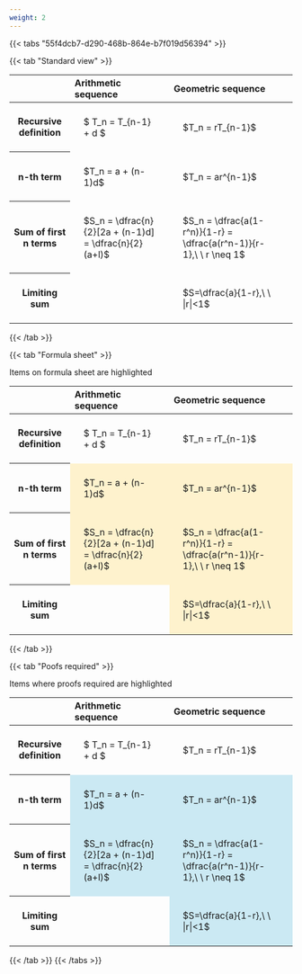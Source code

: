 ```yaml
---
weight: 2
---
```


{{< tabs "55f4dcb7-d290-468b-864e-b7f019d56394" >}}

{{< tab "Standard view" >}}

<style type="text/css">
#T_b3a0c th.col_heading {
  text-align: left;
  font-size: 1em;
}
#T_b3a0c td {
  text-align: left;
  font-size: 1em;
  padding: 1.5em;
}
</style>
<table id="T_b3a0c">
  <thead>
    <tr>
      <th class="blank level0" >&nbsp;</th>
      <th id="T_b3a0c_level0_col0" class="col_heading level0 col0" >Arithmetic sequence</th>
      <th id="T_b3a0c_level0_col1" class="col_heading level0 col1" >Geometric sequence</th>
    </tr>
  </thead>
  <tbody>
    <tr>
      <th id="T_b3a0c_level0_row0" class="row_heading level0 row0" >Recursive definition</th>
      <td id="T_b3a0c_row0_col0" class="data row0 col0" >$ T_n = T_{n-1} + d $</td>
      <td id="T_b3a0c_row0_col1" class="data row0 col1" >$T_n = rT_{n-1}$</td>
    </tr>
    <tr>
      <th id="T_b3a0c_level0_row1" class="row_heading level0 row1" >n-th term</th>
      <td id="T_b3a0c_row1_col0" class="data row1 col0" >$T_n = a + (n-1)d$</td>
      <td id="T_b3a0c_row1_col1" class="data row1 col1" >$T_n = ar^{n-1}$</td>
    </tr>
    <tr>
      <th id="T_b3a0c_level0_row2" class="row_heading level0 row2" >Sum of first n terms</th>
      <td id="T_b3a0c_row2_col0" class="data row2 col0" >$S_n = \dfrac{n}{2}[2a + (n-1)d] = \dfrac{n}{2}(a+l)$</td>
      <td id="T_b3a0c_row2_col1" class="data row2 col1" >$S_n = \dfrac{a(1-r^n)}{1-r} = \dfrac{a(r^n-1)}{r-1},\ \  r \neq 1$</td>
    </tr>
    <tr>
      <th id="T_b3a0c_level0_row3" class="row_heading level0 row3" >Limiting sum</th>
      <td id="T_b3a0c_row3_col0" class="data row3 col0" ></td>
      <td id="T_b3a0c_row3_col1" class="data row3 col1" >$S=\dfrac{a}{1-r},\ \ |r|<1$</td>
    </tr>
  </tbody>
</table>
{{< /tab >}}

{{< tab "Formula sheet" >}}

Items on formula sheet are highlighted 
<br>
<style type="text/css">
#T_0cbf5 th.col_heading {
  text-align: left;
  font-size: 1em;
}
#T_0cbf5 td {
  text-align: left;
  font-size: 1em;
  padding: 1.5em;
}
#T_0cbf5_row0_col0, #T_0cbf5_row0_col1, #T_0cbf5_row3_col0 {
  background-color: rgba(0,0,0,0);
}
#T_0cbf5_row1_col0, #T_0cbf5_row1_col1, #T_0cbf5_row2_col0, #T_0cbf5_row2_col1, #T_0cbf5_row3_col1 {
  background-color: rgba(255,194,10, 0.2);
}
</style>
<table id="T_0cbf5">
  <thead>
    <tr>
      <th class="blank level0" >&nbsp;</th>
      <th id="T_0cbf5_level0_col0" class="col_heading level0 col0" >Arithmetic sequence</th>
      <th id="T_0cbf5_level0_col1" class="col_heading level0 col1" >Geometric sequence</th>
    </tr>
  </thead>
  <tbody>
    <tr>
      <th id="T_0cbf5_level0_row0" class="row_heading level0 row0" >Recursive definition</th>
      <td id="T_0cbf5_row0_col0" class="data row0 col0" >$ T_n = T_{n-1} + d $</td>
      <td id="T_0cbf5_row0_col1" class="data row0 col1" >$T_n = rT_{n-1}$</td>
    </tr>
    <tr>
      <th id="T_0cbf5_level0_row1" class="row_heading level0 row1" >n-th term</th>
      <td id="T_0cbf5_row1_col0" class="data row1 col0" >$T_n = a + (n-1)d$</td>
      <td id="T_0cbf5_row1_col1" class="data row1 col1" >$T_n = ar^{n-1}$</td>
    </tr>
    <tr>
      <th id="T_0cbf5_level0_row2" class="row_heading level0 row2" >Sum of first n terms</th>
      <td id="T_0cbf5_row2_col0" class="data row2 col0" >$S_n = \dfrac{n}{2}[2a + (n-1)d] = \dfrac{n}{2}(a+l)$</td>
      <td id="T_0cbf5_row2_col1" class="data row2 col1" >$S_n = \dfrac{a(1-r^n)}{1-r} = \dfrac{a(r^n-1)}{r-1},\ \  r \neq 1$</td>
    </tr>
    <tr>
      <th id="T_0cbf5_level0_row3" class="row_heading level0 row3" >Limiting sum</th>
      <td id="T_0cbf5_row3_col0" class="data row3 col0" ></td>
      <td id="T_0cbf5_row3_col1" class="data row3 col1" >$S=\dfrac{a}{1-r},\ \ |r|<1$</td>
    </tr>
  </tbody>
</table>
{{< /tab >}}

{{< tab "Poofs required" >}}

Items where proofs required are highlighted 
<br>
<style type="text/css">
#T_94a9b th.col_heading {
  text-align: left;
  font-size: 1em;
}
#T_94a9b td {
  text-align: left;
  font-size: 1em;
  padding: 1.5em;
}
#T_94a9b_row0_col0, #T_94a9b_row0_col1, #T_94a9b_row3_col0 {
  background-color: rgba(0,0,0,0);
}
#T_94a9b_row1_col0, #T_94a9b_row1_col1, #T_94a9b_row2_col0, #T_94a9b_row2_col1, #T_94a9b_row3_col1 {
  background-color: rgba(0,150,200, 0.2);
}
</style>
<table id="T_94a9b">
  <thead>
    <tr>
      <th class="blank level0" >&nbsp;</th>
      <th id="T_94a9b_level0_col0" class="col_heading level0 col0" >Arithmetic sequence</th>
      <th id="T_94a9b_level0_col1" class="col_heading level0 col1" >Geometric sequence</th>
    </tr>
  </thead>
  <tbody>
    <tr>
      <th id="T_94a9b_level0_row0" class="row_heading level0 row0" >Recursive definition</th>
      <td id="T_94a9b_row0_col0" class="data row0 col0" >$ T_n = T_{n-1} + d $</td>
      <td id="T_94a9b_row0_col1" class="data row0 col1" >$T_n = rT_{n-1}$</td>
    </tr>
    <tr>
      <th id="T_94a9b_level0_row1" class="row_heading level0 row1" >n-th term</th>
      <td id="T_94a9b_row1_col0" class="data row1 col0" >$T_n = a + (n-1)d$</td>
      <td id="T_94a9b_row1_col1" class="data row1 col1" >$T_n = ar^{n-1}$</td>
    </tr>
    <tr>
      <th id="T_94a9b_level0_row2" class="row_heading level0 row2" >Sum of first n terms</th>
      <td id="T_94a9b_row2_col0" class="data row2 col0" >$S_n = \dfrac{n}{2}[2a + (n-1)d] = \dfrac{n}{2}(a+l)$</td>
      <td id="T_94a9b_row2_col1" class="data row2 col1" >$S_n = \dfrac{a(1-r^n)}{1-r} = \dfrac{a(r^n-1)}{r-1},\ \  r \neq 1$</td>
    </tr>
    <tr>
      <th id="T_94a9b_level0_row3" class="row_heading level0 row3" >Limiting sum</th>
      <td id="T_94a9b_row3_col0" class="data row3 col0" ></td>
      <td id="T_94a9b_row3_col1" class="data row3 col1" >$S=\dfrac{a}{1-r},\ \ |r|<1$</td>
    </tr>
  </tbody>
</table>
{{< /tab >}}
{{< /tabs >}}